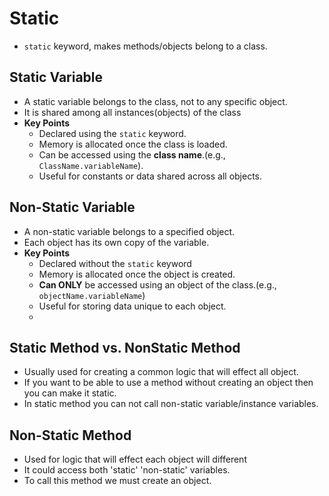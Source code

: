 # Static
- `static` keyword, makes methods/objects belong to a class.
## Static Variable
* A static variable belongs to the class, not to any specific object.
* It is shared among all instances(objects) of the class
* **Key Points**
    * Declared using the `static` keyword.
    * Memory is allocated once the class is loaded.
    * Can be accessed using the **class name**.(e.g., `ClassName.variableName`).
    * Useful for constants or data shared across all objects.
## Non-Static Variable
* A non-static variable belongs to a specified object.
* Each object has its own copy of the variable.
* **Key Points**
    * Declared without the `static` keyword
    * Memory is allocated once the object is created.
    * **Can ONLY** be accessed using an object of the class.(e.g., `objectName.variableName`)
    * Useful for storing data unique to each object. 
    * 
## Static Method vs. NonStatic Method

* Usually used for creating a common logic that will effect all object.
* If you want to be able to use a method without creating an object then you can make it static.
* In static method you can not call non-static variable/instance variables.

 ## Non-Static Method  

* Used for logic that will effect each object will different
* It could access both 'static' 'non-static' variables.
* To call this method we must create an  object.